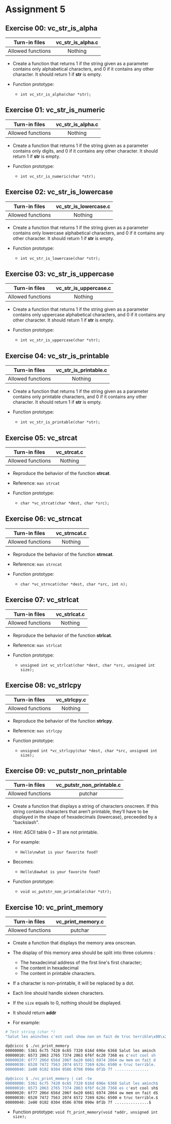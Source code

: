 # Assignment 5

## Exercise 00: vc_str_is_alpha

|   Turn-in files   | vc_str_is_alpha.c |
| :---------------: | :---------------: |
| Allowed functions |      Nothing      |

- Create a function that returns 1 if the string given as a parameter contains only alphabetical characters, and 0 if it contains any other character. It should return 1 if **str** is empty.

- Function prototype:
  - `int vc_str_is_alpha(char *str);`

## Exercise 01: vc_str_is_numeric

|   Turn-in files   | vc_str_is_alpha.c |
| :---------------: | :---------------: |
| Allowed functions |      Nothing      |

- Create a function that returns 1 if the string given as a parameter contains only digits, and 0 if it contains any other character. It should return 1 if **str** is empty.

- Function prototype:
  - `int vc_str_is_numeric(char *str);`

## Exercise 02: vc_str_is_lowercase

|   Turn-in files   | vc_str_is_lowercase.c |
| :---------------: | :-------------------: |
| Allowed functions |        Nothing        |

- Create a function that returns 1 if the string given as a parameter contains only lowercase alphabetical characters, and 0 if it contains any other character. It should return 1 if **str** is empty.

- Function prototype:
  - `int vc_str_is_lowercase(char *str);`

## Exercise 03: vc_str_is_uppercase

|   Turn-in files   | vc_str_is_uppercase.c |
| :---------------: | :-------------------: |
| Allowed functions |        Nothing        |

- Create a function that returns 1 if the string given as a parameter contains only uppercase alphabetical characters, and 0 if it contains any other character. It should return 1 if **str** is empty.

- Function prototype:
  - `int vc_str_is_uppercase(char *str);`

## Exercise 04: vc_str_is_printable

|   Turn-in files   | vc_str_is_printable.c |
| :---------------: | :-------------------: |
| Allowed functions |        Nothing        |

- Create a function that returns 1 if the string given as a parameter contains only printable characters, and 0 if it contains any other character. It should return 1 if **str** is empty.

- Function prototype:
  - `int vc_str_is_printable(char *str);`

## Exercise 05: vc_strcat

|   Turn-in files   | vc_strcat.c |
| :---------------: | :---------: |
| Allowed functions |   Nothing   |

- Reproduce the behavior of the function **strcat**.

- Reference: `man strcat`

- Function prototype:
  - `char *vc_strcat(char *dest, char *src);`

## Exercise 06: vc_strncat

|   Turn-in files   | vc_strncat.c |
| :---------------: | :----------: |
| Allowed functions |   Nothing    |

- Reproduce the behavior of the function **strncat**.

- Reference: `man strncat`

- Function prototype:
  - `char *vc_strncat(char *dest, char *src, int n);`

## Exercise 07: vc_strlcat

|   Turn-in files   | vc_strlcat.c |
| :---------------: | :----------: |
| Allowed functions |   Nothing    |

- Reproduce the behavior of the function **strlcat**.

- Reference: `man strlcat`

- Function prototype:
  - `unsigned int vc_strlcat(char *dest, char *src, unsigned int size);`

## Exercise 08: vc_strlcpy

|   Turn-in files   | vc_strlcpy.c |
| :---------------: | :----------: |
| Allowed functions |   Nothing    |

- Reproduce the behavior of the function **strlcpy**.

- Reference: `man strlcpy`

- Function prototype:
  - `unsigned int *vc_strlcpy(char *dest, char *src, unsigned int size);`

## Exercise 09: vc_putstr_non_printable

|   Turn-in files   | vc_putstr_non_printable.c |
| :---------------: | :-----------------------: |
| Allowed functions |          putchar          |

- Create a function that displays a string of characters onscreen. If this string contains characters that aren’t printable, they’ll have to be displayed in the shape of hexadecimals (lowercase), preceeded by a "backslash".

- Hint: ASCII table 0 ~ 31 are not printable.

- For example:
  - `Hello\nwhat is your favorite food?`
- Becomes:

  - `Hello\0awhat is your favorite food?`

- Function prototype:
  - `void vc_putstr_non_printable(char *str);`

## Exercise 10: vc_print_memory

|   Turn-in files   | vc_print_memory.c |
| :---------------: | :---------------: |
| Allowed functions |      putchar      |

- Create a function that displays the memory area onscrean.

- The display of this memory area should be split into three columns :

  - The hexadecimal address of the first line's first character;
  - The content in hexadecimal
  - The content in printable characters.

- If a character is non-printable, it will be replaced by a dot.

- Each line should handle sixteen characters.

- If the `size` equals to 0, nothing should be displayed.

- It should return **addr**

- For example:

```bash
# Test string (char *)
"Salut les aninches c'est cool show non on fait de truc terrible\x00\x2e\x00\x01\x02\x03\x04\x05\x06\x07\x08\x09\x0e\x0f\x1b\x7f"
```

```bash
dp@ciccc $ ./vc_print_memory
00000000: 5361 6c75 7420 6c65 7320 616d 696e 6368 Salut les aminch
00000010: 6573 2063 2765 7374 2063 6f6f 6c20 7368 es c'est cool sh
00000020: 6f77 206d 656d 206f 6e20 6661 6974 2064 ow mem on fait d
00000030: 6520 7472 7563 2074 6572 7269 626c 6500 e truc terrible.
00000040: 2e00 0102 0304 0506 0708 090e 0f1b 7f ...............

dp@ciccc $ ./vc_print_memory | cat -te
00000000: 5361 6c75 7420 6c65 7320 616d 696e 6368 Salut les aminch$
00000010: 6573 2063 2765 7374 2063 6f6f 6c20 7368 es c'est cool sh$
00000020: 6f77 206d 656d 206f 6e20 6661 6974 2064 ow mem on fait d$
00000030: 6520 7472 7563 2074 6572 7269 626c 6500 e truc terrible.$
00000040: 2e00 0102 0304 0506 0708 090e 0f1b 7f ...............$
```

- Function prototype:
  `void ft_print_memory(void *addr, unsigned int size);`
